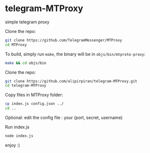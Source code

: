 # telegram-MTProxy
simple telegram proxy

Clone the repo:
```bash
git clone https://github.com/TelegramMessenger/MTProxy
cd MTProxy
```
To build, simply run `make`, the binary will be in `objs/bin/mtproto-proxy`:

```bash
make && cd objs/bin
```

Clone the repo:
```bash
git clone https://github.com/alipirpiran/telegram-MTProxy.git
cd telegram-MTProxy
```

Copy files in MTProxy folder:
```bash
cp index.js config.json ../
cd ..
```

Optional: edit the config file : your (port, secret, username)

Run index.js
```bash
node index.js
```

enjoy :)
